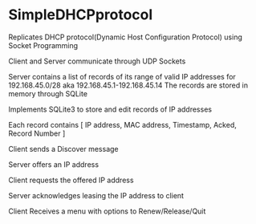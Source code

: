 # SimpleDHCPprotocol

Replicates DHCP protocol(Dynamic Host Configuration Protocol) using Socket Programming

Client and Server communicate through UDP Sockets

Server contains a list of records of its range of valid IP addresses for 192.168.45.0/28 
  aka 192.168.45.1-192.168.45.14
The records are stored in memory through SQLite

Implements SQLite3 to store and edit records of IP addresses

Each record contains [ IP address, MAC address, Timestamp, Acked, Record Number ]

Client sends a Discover message

Server offers an IP address 

Client requests the offered IP address

Server acknowledges leasing the IP address to client

Client Receives a menu with options to Renew/Release/Quit

